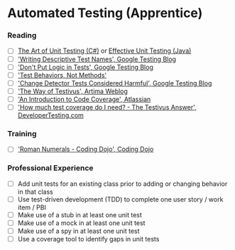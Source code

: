# Automated Testing (Apprentice)

### Reading

- [ ] [The Art of Unit Testing (C#)](https://www.amazon.com/Art-Unit-Testing-examples/dp/1617290890/) or [Effective Unit Testing (Java)](https://www.amazon.com/Effective-Unit-Testing-guide-developers/dp/1935182579)
- [ ] ['Writing Descriptive Test Names', Google Testing Blog](https://testing.googleblog.com/2014/10/testing-on-toilet-writing-descriptive.html)
- [ ] ['Don't Put Logic in Tests', Google Testing Blog](https://testing.googleblog.com/2014/07/testing-on-toilet-dont-put-logic-in.html)
- [ ] ['Test Behaviors, Not Methods'](https://testing.googleblog.com/2014/04/testing-on-toilet-test-behaviors-not.html)
- [ ] ['Change Detector Tests Considered Harmful', Google Testing Blog](https://testing.googleblog.com/2015/01/testing-on-toilet-change-detector-tests.html)
- [ ] ['The Way of Testivus', Artima Weblog](https://www.artima.com/weblogs/viewpost.jsp?thread=203994)
- [ ] ['An Introduction to Code Coverage', Atlassian](https://www.atlassian.com/continuous-delivery/software-testing/code-coverage)
- [ ] ['How much test coverage do I need? - The Testivus Answer', DeveloperTesting.com](http://www.developertesting.com/archives/month200705/20070504-000425.html)

### Training
- [ ] ['Roman Numerals - Coding Dojo', Coding Dojo](http://codingdojo.org/kata/RomanNumerals/)

### Professional Experience
- [ ] Add unit tests for an existing class prior to adding or changing behavior in that class
- [ ] Use test-driven development (TDD) to complete one user story / work item / PBI
- [ ] Make use of a stub in at least one unit test
- [ ] Make use of a mock in at least one unit test
- [ ] Make use of a spy in at least one unit test
- [ ] Use a coverage tool to identify gaps in unit tests
